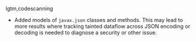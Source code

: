 lgtm,codescanning
* Added models of `javax.json` classes and methods. This may lead to more results where tracking tainted dataflow across JSON encoding or decoding is needed to diagnose a security or other issue.
